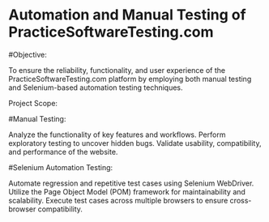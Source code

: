 # Automation and Manual Testing of PracticeSoftwareTesting.com

#Objective:

To ensure the reliability, functionality, and user experience of the PracticeSoftwareTesting.com platform by employing both manual testing and Selenium-based automation testing techniques.

Project Scope:

#Manual Testing:

Analyze the functionality of key features and workflows.
Perform exploratory testing to uncover hidden bugs.
Validate usability, compatibility, and performance of the website.

#Selenium Automation Testing:

Automate regression and repetitive test cases using Selenium WebDriver.
Utilize the Page Object Model (POM) framework for maintainability and scalability.
Execute test cases across multiple browsers to ensure cross-browser compatibility.


